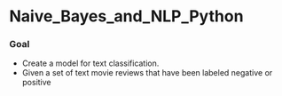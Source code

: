 # Naive_Bayes_and_NLP_Python

### Goal
* Create a model for text classification.
* Given a set of text movie reviews that have been labeled negative or positive 
